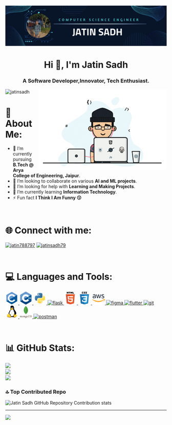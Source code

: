 ![logo](https://github.com/JATINSADH/JATINSADH/blob/main/jatin%20banner.png)
<h1 align="center">Hi 👋, I'm Jatin Sadh</h1>
<h3 align="center">A Software Developer,Innovator, Tech Enthusiast.</h3>

<img align="right" alt="coading" width="400" src="https://raw.githubusercontent.com/AlaeddineMessadi/AlaeddineMessadi/main/web-developer-chilling.gif">

<p align="left"><img src="https://komarev.com/ghpvc/?username=jatinsadh&label=Profile%20views&color=0e75b6&style=flat" alt="jatinsadh" /> </p>

# 🌟 About Me:
- 🔭 I’m currently pursuing **B.Tech @ Arya College of Engineering, Jaipur**.  
- 👯 I’m looking to collaborate on various **AI and ML projects**.  
- 🤝 I’m looking for help with **Learning and Making Projects**.  
- 🌱 I’m currently learning **Information Technology**.
- ⚡ Fun fact **I Think I Am Funny 😗**
<br>

# 🌐 Connect with me:
<p align="left">
<a href="https://linkedin.com/in/jatin788797" target="blank"><img align="center" src="https://raw.githubusercontent.com/rahuldkjain/github-profile-readme-generator/master/src/images/icons/Social/linked-in-alt.svg" alt="jatin788797" height="30" width="40" /></a>
<a href="https://instagram.com/jatinsadh79" target="blank"><img align="center" src="https://raw.githubusercontent.com/rahuldkjain/github-profile-readme-generator/master/src/images/icons/Social/instagram.svg" alt="jatinsadh79" height="30" width="40" /></a>
</p>
<br>

# 💻 Languages and Tools:
<p align="left"> <a href="https://www.cprogramming.com/" target="_blank" rel="noreferrer"> <img src="https://raw.githubusercontent.com/devicons/devicon/master/icons/c/c-original.svg" alt="c" width="40" height="40"/> </a> <a href="https://www.w3schools.com/cpp/" target="_blank" rel="noreferrer"> <img src="https://raw.githubusercontent.com/devicons/devicon/master/icons/cplusplus/cplusplus-original.svg" alt="cplusplus" width="40" height="40"/> </a> <a href="https://www.python.org" target="_blank" rel="noreferrer"> <img src="https://raw.githubusercontent.com/devicons/devicon/master/icons/python/python-original.svg" alt="python" width="40" height="40"/> </a> <a href="https://flask.palletsprojects.com/" target="_blank" rel="noreferrer"> <img src="https://www.vectorlogo.zone/logos/pocoo_flask/pocoo_flask-icon.svg" alt="flask" width="40" height="40"/> </a> <a href="https://www.w3.org/html/" target="_blank" rel="noreferrer"> <img src="https://raw.githubusercontent.com/devicons/devicon/master/icons/html5/html5-original-wordmark.svg" alt="html5" width="40" height="40"/> </a> <a href="https://www.w3schools.com/css/" target="_blank" rel="noreferrer"> <img src="https://raw.githubusercontent.com/devicons/devicon/master/icons/css3/css3-original-wordmark.svg" alt="css3" width="40" height="40"/> </a> <a href="https://aws.amazon.com" target="_blank" rel="noreferrer"> <img src="https://raw.githubusercontent.com/devicons/devicon/master/icons/amazonwebservices/amazonwebservices-original-wordmark.svg" alt="aws" width="40" height="40"/> </a>   <a href="https://www.figma.com/" target="_blank" rel="noreferrer"> <img src="https://www.vectorlogo.zone/logos/figma/figma-icon.svg" alt="figma" width="40" height="40"/> </a>  <a href="https://flutter.dev" target="_blank" rel="noreferrer"> <img src="https://www.vectorlogo.zone/logos/flutterio/flutterio-icon.svg" alt="flutter" width="40" height="40"/> </a> <a href="https://git-scm.com/" target="_blank" rel="noreferrer"> <img src="https://www.vectorlogo.zone/logos/git-scm/git-scm-icon.svg" alt="git" width="40" height="40"/> </a>  <a href="https://www.linux.org/" target="_blank" rel="noreferrer"> <img src="https://raw.githubusercontent.com/devicons/devicon/master/icons/linux/linux-original.svg" alt="linux" width="40" height="40"/> </a> <a href="https://www.mongodb.com/" target="_blank" rel="noreferrer"> <img src="https://raw.githubusercontent.com/devicons/devicon/master/icons/mongodb/mongodb-original-wordmark.svg" alt="mongodb" width="40" height="40"/> </a> <a href="https://postman.com" target="_blank" rel="noreferrer"> <img src="https://www.vectorlogo.zone/logos/getpostman/getpostman-icon.svg" alt="postman" width="40" height="40"/> </a>  </p>
<br>

# 📊 GitHub Stats:
![](https://github-readme-stats.vercel.app/api?username=JATINSADH&theme=default_repocard&hide_border=false&include_all_commits=false&count_private=false)<br/>
![](https://github-readme-streak-stats.herokuapp.com/?user=JATINSADH&theme=default_repocard&hide_border=false)<br/>
![](https://github-readme-stats.vercel.app/api/top-langs/?username=JATINSADH&theme=default_repocard&hide_border=false&include_all_commits=false&count_private=false&layout=compact)
<br>
### 🔝 Top Contributed Repo
![Jatin Sadh GitHub Repository Contribution stats](https://github-contributor-stats.vercel.app/api?username=JATINSADH&combine_all_yearly_contributions=true)

---
[![](https://visitcount.itsvg.in/api?id=JATINSADH&icon=0&color=0)](https://visitcount.itsvg.in)
